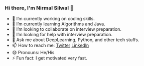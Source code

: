 ### Hi there, I'm Nirmal Silwal 👋

<!--
**NirmalSilwal/NirmalSilwal** is a ✨ _special_ ✨ repository because its `README.md` (this file) appears on your GitHub profile.
Here are some ideas to get you started:
-->

- 🔭 I’m currently working on coding skills.
- 🌱 I’m currently learning Algorithms and Java.
- 👯 I’m looking to collaborate on interview preparation.
- 🤔 I’m looking for help with interview preparation.
- 💬 Ask me about DeepLearning, Python, and other tech stuffs.
- 📫 How to reach me: [Twitter](https://twitter.com/silwal_nirmal) [Linkedln](https://www.linkedin.com/in/nirmal-silwal/)
- 😄 Pronouns: He/His
- ⚡ Fun fact: I get motivated very fast.


